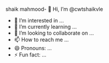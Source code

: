 shaik mahmood- 👋 Hi, I’m @cwtshaikvle
- 👀 I’m interested in ...
- 🌱 I’m currently learning ...
- 💞️ I’m looking to collaborate on ...
- 📫 How to reach me ...
- 😄 Pronouns: ...
- ⚡ Fun fact: ...

<!---
cwtshaikvle/cwtshaikvle is a ✨ special ✨ repository because its `README.md` (this file) appears on your GitHub profile.
You can click the Preview link to take a look at your changes.
--->
